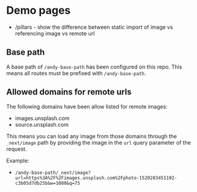 # Demo pages

- /pillars - show the difference between static import of image vs referencing image vs remote url

## Base path

A base path of `/andy-base-path` has been configured on this repo. This means all routes must be prefixed with `/andy-base-path`.

## Allowed domains for remote urls

The following domains have been allow listed for remote images:

- images.unsplash.com
- source.unsplash.com

This means you can load any image from those domains through the `_next/image` path by providing the image in the `url` query parameter of the request.

Example:

- `/andy-base-path/_next/image?url=https%3A%2F%2Fimages.unsplash.com%2Fphoto-1520283451192-c3b05d7db25b&w=1080&q=75`
